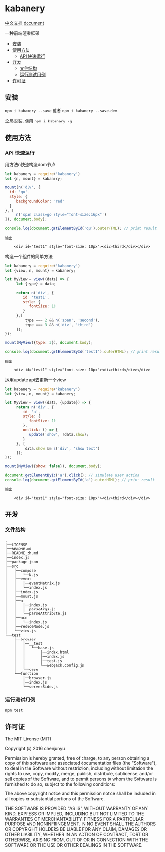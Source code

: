 # kabanery

[中文文档](./README_zh.md)   [document](./README.md)

一种前端渲染框架
- [安装](#%E5%AE%89%E8%A3%85)
- [使用方法](#%E4%BD%BF%E7%94%A8%E6%96%B9%E6%B3%95)
  * [API 快速运行](#api-%E5%BF%AB%E9%80%9F%E8%BF%90%E8%A1%8C)
- [开发](#%E5%BC%80%E5%8F%91)
  * [文件结构](#%E6%96%87%E4%BB%B6%E7%BB%93%E6%9E%84)
  * [运行测试用例](#%E8%BF%90%E8%A1%8C%E6%B5%8B%E8%AF%95%E7%94%A8%E4%BE%8B)
- [许可证](#%E8%AE%B8%E5%8F%AF%E8%AF%81)

## 安装

`npm i kabanery --save` 或者 `npm i kabanery --save-dev`

全局安装, 使用 `npm i kabanery -g`



## 使用方法








### API 快速运行

用方法n快速构造dom节点

```js
let kabanery = require('kabanery')
let {n, mount} = kabanery;

mount(n('div', {
  id: 'qu',
  style: {
     backgroundColor: 'red'
  }
}, [
     n('span class=go style="font-size:16px"')
]), document.body);

console.log(document.getElementById('qu').outerHTML); // print result
```

```
输出

    <div id="test1" style="font-size: 10px"><div>third</div></div>

```

构造一个组件的简单方法

```js
let kabanery = require('kabanery')
let {view, n, mount} = kabanery;

let MyView = view((data) => {
     let {type} = data;

     return n('div', {
        id: 'test1',
        style: {
           fontSize: 10
        }
     },[
         type === 2 && n('span', 'second'),
         type === 3 && n('div', 'third')
     ]);
});

mount(MyView({type: 3}), document.body);

console.log(document.getElementById('test1').outerHTML); // print result
```

```
输出

    <div id="test1" style="font-size: 10px"><div>third</div></div>

```

运用update api去更新一个view

```js
let kabanery = require('kabanery')
let {view, n, mount} = kabanery;

let MyView = view((data, {update}) => {
     return n('div', {
        id: 'a',
        style: {
           fontSize: 10
        },
        onclick: () => {
           update('show', !data.show);
        }
     }, [
         data.show && n('div', 'show text')
     ]);
});

mount(MyView({show: false}), document.body);

document.getElementById('a').click(); // simulate user action
console.log(document.getElementById('a').outerHTML); // print result
```

```
输出

    <div id="test1" style="font-size: 10px"><div>third</div></div>

```


## 开发

### 文件结构

```
.    
│──LICENSE    
│──README.md    
│──README_zh.md    
│──index.js    
│──package.json    
│──src    
│   │──compose    
│   │   └──N.js    
│   │──event    
│   │   │──eventMatrix.js    
│   │   └──index.js    
│   │──index.js    
│   │──mount.js    
│   │──n    
│   │   │──index.js    
│   │   │──parseArgs.js    
│   │   └──parseAttribute.js    
│   │──ncn    
│   │   └──index.js    
│   │──reduceNode.js    
│   └──view.js    
└──test    
    │──browser    
    │   │──__test    
    │   │   └──base.js    
    │   │       │──index.html    
    │   │       │──index.js    
    │   │       │──test.js    
    │   │       └──webpack.config.js    
    │   └──case    
    └──function    
        │──browser.js    
        │──index.js    
        └──serverSide.js     
```


### 运行测试用例

`npm test`

## 许可证

The MIT License (MIT)

Copyright (c) 2016 chenjunyu

Permission is hereby granted, free of charge, to any person obtaining a copy
of this software and associated documentation files (the "Software"), to deal
in the Software without restriction, including without limitation the rights
to use, copy, modify, merge, publish, distribute, sublicense, and/or sell
copies of the Software, and to permit persons to whom the Software is
furnished to do so, subject to the following conditions:

The above copyright notice and this permission notice shall be included in all
copies or substantial portions of the Software.

THE SOFTWARE IS PROVIDED "AS IS", WITHOUT WARRANTY OF ANY KIND, EXPRESS OR
IMPLIED, INCLUDING BUT NOT LIMITED TO THE WARRANTIES OF MERCHANTABILITY,
FITNESS FOR A PARTICULAR PURPOSE AND NONINFRINGEMENT. IN NO EVENT SHALL THE
AUTHORS OR COPYRIGHT HOLDERS BE LIABLE FOR ANY CLAIM, DAMAGES OR OTHER
LIABILITY, WHETHER IN AN ACTION OF CONTRACT, TORT OR OTHERWISE, ARISING FROM,
OUT OF OR IN CONNECTION WITH THE SOFTWARE OR THE USE OR OTHER DEALINGS IN THE
SOFTWARE.
